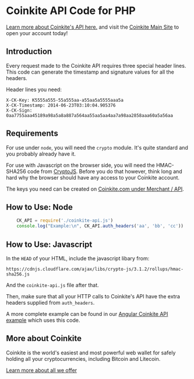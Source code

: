 # Coinkite API Code for PHP

[Learn more about Coinkite's API here.](https://doc.coinkite.com/)
and visit the [Coinkite Main Site](https://coinkite.com/) to open your
account today!

## Introduction

Every request made to the Coinkite API requires three special header
lines. This code can generate the timestamp and signature values for
all the headers.

Header lines you need:

	X-CK-Key: K5555a555-55a555aa-a55aa5a5555aaa5a
	X-CK-Timestamp: 2014-06-23T03:10:04.905376
	X-CK-Sign: 0aa7755aaa45189a98a5a8a887a564aa55aa5aa4aa7a98aa2858aaa60a5a56aa


## Requirements

For use under `node`, you will need the `crypto` module. It's quite standard and
you probably already have it.

For use with Javascript on the browser side, you will need the
HMAC-SHA256 code from [CryptoJS](http://crypto-js.googlecode.com).
Before you do that however, think long and hard why the browser should
have any access to your Coinkite account.

The keys you need can be created on
[Coinkite.com under Merchant / API]([https://coinkite.com/merchant/api).


## How to Use: Node

````javascript
	CK_API = require('./coinkite-api.js')
	console.log("Example:\n", CK_API.auth_headers('aa', 'bb', 'cc'))
````

## How to Use: Javascript

In the `HEAD` of your HTML, include the javascript libary from:

	https://cdnjs.cloudflare.com/ajax/libs/crypto-js/3.1.2/rollups/hmac-sha256.js

And the `coinkite-api.js` file after that.

Then, make sure that all your HTTP calls to Coinkite's API have the extra
headers supplied from `auth_headers`.

A more complete example can be found in our 
[Angular Coinkite API example](https://github.com/coinkite/coinkite-angular)
which uses this code.


## More about Coinkite

Coinkite is the world's easiest and most powerful web wallet for
safely holding all your cryptocurrencies, including Bitcoin and Litecoin.

[Learn more about all we offer](https://coinkite.com/)


